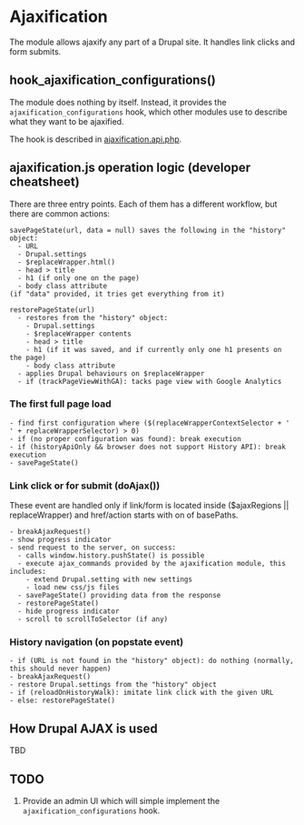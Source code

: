 # Ajaxification

The module allows ajaxify any part of a Drupal site. It handles link clicks and
form submits.

## hook_ajaxification_configurations()

The module does nothing by itself. Instead, it provides the
`ajaxification_configurations` hook, which other modules use to describe what
they want to be ajaxified.

The hook is described in [ajaxification.api.php](./ajaxification.api.php).

## ajaxification.js operation logic (developer cheatsheet)

There are three entry points. Each of them has a different workflow, but there
are common actions:

    savePageState(url, data = null) saves the following in the "history" object:
      - URL
      - Drupal.settings
      - $replaceWrapper.html()
      - head > title
      - h1 (if only one on the page)
      - body class attribute
    (if "data" provided, it tries get everything from it)

    restorePageState(url)
      - restores from the "history" object:
        - Drupal.settings
        - $replaceWrapper contents
        - head > title
        - h1 (if it was saved, and if currently only one h1 presents on the page)
        - body class attribute
      - applies Drupal behaviours on $replaceWrapper
      - if (trackPageViewWithGA): tacks page view with Google Analytics

### The first full page load

    - find first configuration where ($(replaceWrapperContextSelector + ' ' + replaceWrapperSelector) > 0)
    - if (no proper configuration was found): break execution
    - if (historyApiOnly && browser does not support History API): break execution
    - savePageState()

### Link click or for submit (doAjax())

These event are handled only if link/form is located inside ($ajaxRegions ||
replaceWrapper) and href/action starts with on of basePaths.

    - breakAjaxRequest()
    - show progress indicator
    - send request to the server, on success:
      - calls window.history.pushState() is possible
      - execute ajax_commands provided by the ajaxification module, this includes:
        - extend Drupal.setting with new settings
        - load new css/js files
      - savePageState() providing data from the response
      - restorePageState()
      - hide progress indicator
      - scroll to scrollToSelector (if any)

### History navigation (on popstate event)

    - if (URL is not found in the "history" object): do nothing (normally, this should never happen)
    - breakAjaxRequest()
    - restore Drupal.settings from the "history" object
    - if (reloadOnHistoryWalk): imitate link click with the given URL
    - else: restorePageState()

## How Drupal AJAX is used

TBD

## TODO

1. Provide an admin UI which will simple implement the
`ajaxification_configurations` hook.
